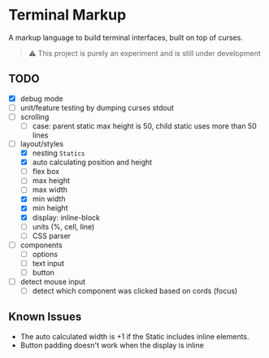 # Terminal Markup
A markup language to build terminal interfaces, built on top of curses.

> ⚠️ This project is purely an experiment and is still under development

## TODO
- [x] debug mode
- [ ] unit/feature testing by dumping curses stdout
- [ ] scrolling
  - [ ] case: parent static max height is 50, child static uses more than 50 lines
- [ ] layout/styles
  - [x] nesting `Statics`
  - [x] auto calculating position and height
  - [ ] flex box
  - [ ] max height
  - [ ] max width
  - [x] min width
  - [x] min height
  - [x] display: inline-block
  - [ ] units (%, cell, line)
  - [ ] CSS parser
- [ ] components
  - [ ] options
  - [ ] text input
  - [ ] button
- [ ] detect mouse input
  - [ ] detect which component was clicked based on cords (focus)

## Known Issues
- The auto calculated width is +1 if the Static includes inline elements.
- Button padding doesn't work when the display is inline